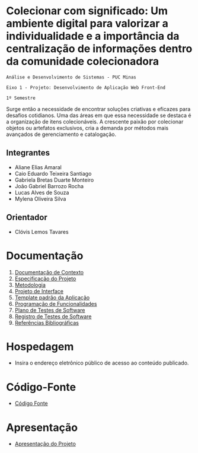 # Colecionar com significado: Um ambiente digital para valorizar a individualidade e a importância da centralização de informações dentro da comunidade colecionadora 

`Análise e Desenvolvimento de Sistemas - PUC Minas`

`Eixo 1 - Projeto: Desenvolvimento de Aplicação Web Front-End`

`1º Semestre`

Surge então a necessidade de encontrar soluções criativas e eficazes para desafios cotidianos. Uma das áreas em que essa necessidade se destaca é a organização de itens colecionáveis. A crescente paixão por colecionar objetos ou artefatos exclusivos, cria a demanda por métodos mais avançados de gerenciamento e catalogação. 

## Integrantes

* Aliane Elias Amaral
* Caio Eduardo Teixeira Santiago
* Gabriela Bretas Duarte Monteiro
* João Gabriel Barrozo Rocha
* Lucas Alves de Souza
* Mylena Oliveira Silva
  
## Orientador

* Clóvis Lemos Tavares 

# Documentação

<ol>
<li><a href="documentos/01-Documentação de Contexto.md"> Documentação de Contexto</a></li>
<li><a href="documentos/02-Especificação do Projeto.md"> Especificação do Projeto</a></li>
<li><a href="documentos/03-Metodologia.md"> Metodologia</a></li>
<li><a href="documentos/04-Projeto de Interface.md"> Projeto de Interface</a></li>
<li><a href="documentos/05-Template padrão da Aplicação.md"> Template padrão da Aplicação</a></li>
<li><a href="documentos/06-Programação de Funcionalidades.md"> Programação de Funcionalidades</a></li>
<li><a href="documentos/07-Plano de Testes de Software.md"> Plano de Testes de Software</a></li>
<li><a href="documentos/08-Registro de Testes de Software.md"> Registro de Testes de Software</a></li>
<li><a href="documentos/09-Referências.md"> Referências Bibliográficas</a></li>
</ol>

# Hospedagem

* Insira o endereço eletrônico público de acesso ao conteúdo publicado. 

# Código-Fonte

* <a href="codigo-fonte/README.md">Código Fonte</a>

# Apresentação

* <a href="apresentacao/README.md">Apresentação do Projeto</a>
